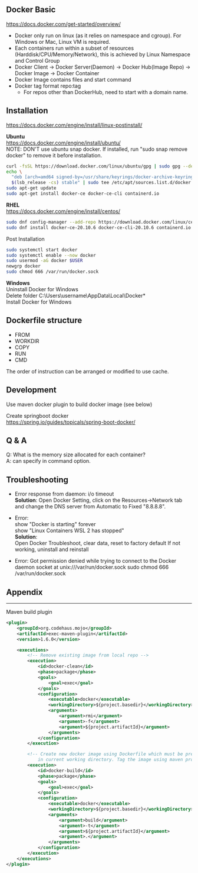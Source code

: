 ## Docker Basic
https://docs.docker.com/get-started/overview/  
- Docker only run on linux (as it relies on namespace and cgroup). For Windows or Mac, Linux VM is required.
- Each containers run within a subset of resources (Harddisk/CPU/Memory/Network), this is achieved by Linux Namespace and Control Group
- Docker Client -> Docker Server(Daemon) -> Docker Hub(Image Repo) -> Docker Image -> Docker Container
- Docker Image contains files and start command
- Docker tag format repo:tag
  - For repos other than DockerHub, need to start with a domain name.

## Installation
https://docs.docker.com/engine/install/linux-postinstall/  

**Ubuntu**  
https://docs.docker.com/engine/install/ubuntu/  
NOTE: DON'T use ubuntu snap docker. If installed, run "sudo snap remove docker" to remove it before installation.  

```sh 
curl -fsSL https://download.docker.com/linux/ubuntu/gpg | sudo gpg --dearmor -o /usr/share/keyrings/docker-archive-keyring.gpg  
echo \
  "deb [arch=amd64 signed-by=/usr/share/keyrings/docker-archive-keyring.gpg] https://download.docker.com/linux/ubuntu \
  $(lsb_release -cs) stable" | sudo tee /etc/apt/sources.list.d/docker.list > /dev/null  
sudo apt-get update  
sudo apt-get install docker-ce docker-ce-cli containerd.io  
```
**RHEL**  
https://docs.docker.com/engine/install/centos/  
```sh
sudo dnf config-manager --add-repo https://download.docker.com/linux/centos/docker-ce.repo  
sudo dnf install docker-ce-20.10.6 docker-ce-cli-20.10.6 containerd.io --allowerasing  
```
Post Installation
```sh
sudo systemctl start docker  
sudo systemctl enable --now docker  
sudo usermod -aG docker $USER  
newgrp docker
sudo chmod 666 /var/run/docker.sock
```
**Windows**  
Uninstall Docker for Windows  
Delete folder C:\Users\username\AppData\Local\Docker*  
Install Docker for Windows

## Dockerfile structure
- FROM
- WORKDIR
- COPY
- RUN
- CMD  

The order of instruction can be arranged or modified to use cache.

## Development
Use maven docker plugin to build docker image (see below)  

Create springboot docker  
https://spring.io/guides/topicals/spring-boot-docker/

## Q & A
Q: What is the memory size allocated for each container?  
A: can specify in command option.

## Troubleshooting
- Error response from daemon: i/o timeout  
**Solution**: 
Open Docker  Setting, click on the Resources->Network tab and change the DNS server from Automatic to Fixed "8.8.8.8".

- Error:  
show "Docker is starting" forever  
show "Linux Containers WSL 2 has stopped"  
**Solution**:  
Open Docker Troubleshoot, clear data, reset to factory default
If not working, uninstall and reinstall  

- Error: Got permission denied while trying to connect to the Docker daemon socket at unix:///var/run/docker.sock
  sudo chmod 666 /var/run/docker.sock

## Appendix
---
Maven build plugin
```xml
<plugin>
    <groupId>org.codehaus.mojo</groupId>
    <artifactId>exec-maven-plugin</artifactId>
    <version>1.6.0</version>

    <executions>
        <!-- Remove existing image from local repo -->
        <execution>
            <id>docker-clean</id>
            <phase>package</phase>
            <goals>
                <goal>exec</goal>
            </goals>
            <configuration>
                <executable>docker</executable>
                <workingDirectory>${project.basedir}</workingDirectory>
                <arguments>
                    <argument>rmi</argument>
                    <argument>-f</argument>
                    <argument>${project.artifactId}</argument>
                </arguments>
            </configuration>
        </execution>

        <!-- Create new docker image using Dockerfile which must be present 
            in current working directory. Tag the image using maven project version information. -->
        <execution>
            <id>docker-build</id>
            <phase>package</phase>
            <goals>
                <goal>exec</goal>
            </goals>
            <configuration>
                <executable>docker</executable>
                <workingDirectory>${project.basedir}</workingDirectory>
                <arguments>
                    <argument>build</argument>
                    <argument>-t</argument>
                    <argument>${project.artifactId}</argument>
                    <argument>.</argument>
                </arguments>
            </configuration>
        </execution>
    </executions>
</plugin>
```
